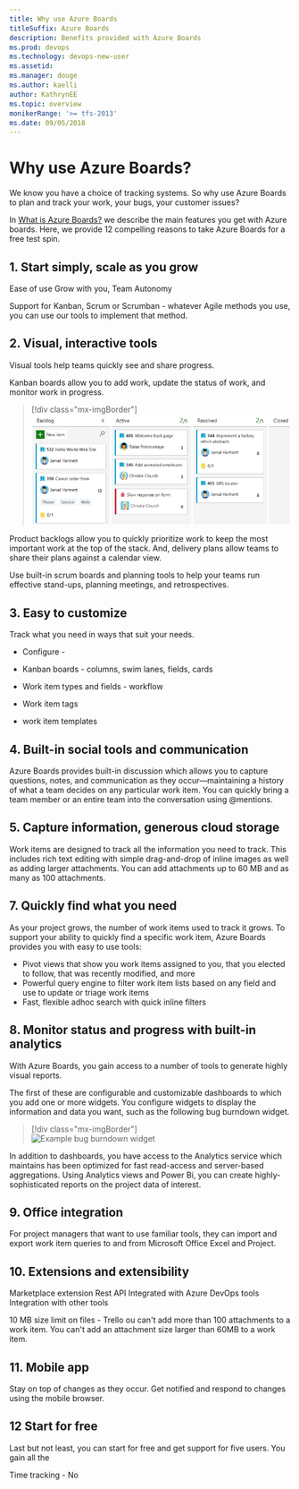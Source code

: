 ```yaml
---
title: Why use Azure Boards
titleSuffix: Azure Boards
description: Benefits provided with Azure Boards  
ms.prod: devops
ms.technology: devops-new-user
ms.assetid:  
ms.manager: douge
ms.author: kaelli
author: KathrynEE
ms.topic: overview
monikerRange: '>= tfs-2013'
ms.date: 09/05/2018
---
```



# Why use Azure Boards?  

We know you have a choice of tracking systems. So why use Azure Boards to plan and track your work, your bugs, your customer issues? 

In [What is Azure Boards?](what-is-azure-boards.md) we describe the main features you get with Azure boards. Here, we provide 12 compelling reasons to take Azure Boards for a free test spin. 

## 1. Start simply, scale as you grow  

Ease of use 
Grow with you, Team Autonomy 

Support for Kanban, Scrum or Scrumban - whatever Agile methods you use, you can use our tools to implement that method. 

## 2. Visual, interactive tools  

Visual tools help teams quickly see and share progress. 

Kanban boards allow you to add work, update the status of work, and monitor work in progress. 

> [!div class="mx-imgBorder"]  
> ![Example Kanban board](../../boards/boards/_img/quickstart/intro-view.png)

Product backlogs allow you to quickly prioritize work to keep the most important work at the top of the stack. And, delivery plans allow teams to share their plans against a calendar view. 


Use built-in scrum boards and planning tools to help your teams run effective stand-ups, planning meetings, and retrospectives.

## 3. Easy to customize

Track what you need in ways that suit your needs. 

- Configure - 
- Kanban boards - columns, swim lanes, fields, cards 
- Work item types and fields - workflow  

- Work item tags 
- work item templates 


## 4. Built-in social tools and communication

Azure Boards provides built-in discussion which allows you to capture questions, notes, and communication as they occur&mdash;maintaining a history of what a team decides on any particular work item. You can quickly bring a team member or an entire team into the conversation using @mentions. 

## 5. Capture information, generous cloud storage 

Work items are designed to track all the information you need to track. This includes rich text editing with simple drag-and-drop of inline images as well as adding larger attachments. You can add attachments up to 60 MB and as many as 100 attachments. 

## 7. Quickly find what you need 

As your project grows, the number of work items used to track it grows. To support your ability to quickly find a specific work item, Azure Boards provides you with easy to use tools: 

- Pivot views that show you work items assigned to you, that you elected to follow, that was recently modified, and more    
- Powerful query engine to filter work item lists based on any field and use to update or triage work items
- Fast, flexible adhoc search with quick inline filters 


## 8. Monitor status and progress with built-in analytics  

With Azure Boards, you gain access to a number of tools to generate highly visual reports. 

The first of these are configurable and customizable dashboards to which you add one or more widgets. You configure widgets to display the information and data you want, such as the following bug burndown widget. 

> [!div class="mx-imgBorder"]  
> ![Example bug burndown widget](/vsts/report/dashboards/_img/burndown-widget/burndownup-bug-burndown.png)  

In addition to dashboards, you have access to the Analytics service which maintains has been optimized for fast read-access and server-based aggregations. Using Analytics views and Power Bi, you can create highly-sophisticated reports on the project data of interest. 


## 9. Office integration 

For project managers that want to use familiar tools, they can import and export work item queries to and from Microsoft Office Excel and Project.  

## 10. Extensions and extensibility  

Marketplace extension 
Rest API 
Integrated with Azure DevOps tools 
Integration with other tools 


10 MB size limit on files  - Trello 
ou can't add more than 100 attachments to a work item.
You can't add an attachment size larger than 60MB to a work item.

## 11. Mobile app 
Stay on top of changes as they occur. Get notified and respond to changes using the mobile browser.  

## 12 Start for free

Last but not least, you can start for free and get support for five users. You gain all the 


Time tracking - No 







